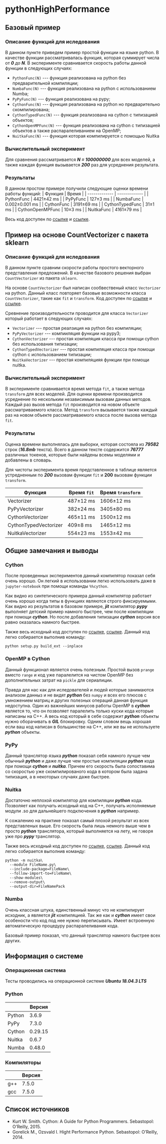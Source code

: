 # pythonHighPerformance

## Базовый пример
### Описание функций для иследования
В данном пункте приведем пример простой функции на языке python. В качестве функции рассматривалась функция, которая суммирует числа от ***0** до **N***. В эксперименте сравнивается скорость работы данной функции в следующих случаях: 
* ```PythonFunc(N)``` --- функция реализована на python без предварительной компиляции; 
* ```NumbaFunc(N)``` --- функция реализована на python с использованием Numba;
* ```PyPyFunc(N)``` --- функция реализована на pypy;
* ```CythonFunc(N)``` --- функция реализована на python но предварительно скомпилирована;
* ```CythonTypedFunc(N)``` --- функция реализована на cython с типизацией объектов;
* ```CythonOpenMPFunc(N)``` --- функция реализована на cython с типизацией объектов а также распаралеливанием на OpenMP;
* ```NuitkaFunc(N)``` --- функция которая компилируется с помощью Nuitka

### Вычислительный эксперимент
Для сравнения рассматривается ***N = 100000000*** для всех моделей, а также каждая функция вызывается ***200*** раз для усреднения результата.

### Результаты
В данном простом примере получили следующие оценки времени работы функций:
| Функция  | Время |
| ------------- | ------------- |
| PythonFunc  | 4421±42 ms  |
| PyPyFunc  | 127±3 ms  |
| NumbaFunc  | 0.002±0.001 ms  |
| CythonFunc  | 3191±69 ms  |
| CythonTypedFunc  | 31±1 ms  |
| CythonOpenMPFunc  | 10±3 ms  |
| NuitkaFunc  | 4161±79 ms  |

Весь код доступен по [ссылке](https://github.com/andriygav/cythonExample/blob/master/example/SimpleExample.ipynb) и [ссылке](https://github.com/andriygav/cythonExample/blob/master/example/SimpleExamplePypy.ipynb).

## Пример на основе CountVectorizer с пакета sklearn
### Описание функций для иследования
В данном пункте сравним скорости работы простого векторного представления предложений. В качестве базового решения выбран ```CountVectorizer``` из пакета ```sklearn```.

На основе ```CountVectorizer``` был написан сообвественый класс ```Vectorizer``` на python. Данный класс повторяет базовые возможности класса ```CountVectorizer```, такие как ```fit``` и ```transform```. Код доступен по [ссылке](https://github.com/andriygav/cythonExample/blob/master/example/CountVectorizer.ipynb) и [ссылке](https://github.com/andriygav/cythonExample/blob/master/example/CountVectorizerPypy.ipynb).

Сревнение производительности проводится для класса ```Vectorizer``` который работает в следующих случаях:
* ```Vectorizer``` --- простая реалзиция на python без компиляции;
* ```PyPyVectorizer``` --- компииляция функции на pypy3;
* ```CythonVectorizer``` --- простая компиляция класса при помощи cython без использования типизации;
* ```CythonTypedVectorizer``` --- простая компиляция класса при помощи cython c использованием типизации;
* ```NuitkaVectorizer``` --- простая компиляцияя функции при помощи nuitka.


### Вычислительный эксперимент
В эксперименте сравнивается время метода ```fit```, а также метода ```transform``` для всех моделей. Для оценки времени производится усреднение по нескольким независимым вызовам данных методов. Каждый раз вызов метода ```fit``` производится на новом объекте рассматриваемого класса. Метод ```transform``` вызывается также каждый раз на новом объекте рассматриваемого класса после вызова метода ```fit```.
### Результаты
Оценка времени выполнялась для выборки, которая состояла из ***79582*** строк (***16.8mb*** текста). Всего в данном тексте содержится ***76777*** различных токенов, которые были найдены всемы моделями и добавлены в словарь.

Для чистоты эксперимента время представленное в таблице является устредненным по ***200*** вызовам функции ```fit``` и **200** вызовам функции ```transform```.

| Функция  | Время ```fit``` | Время ```transform``` |
| ------------- | ------------- | ------------- |
| Vectorizer  | 487±12 ms | 1606±12 ms |
| PyPyVectorizer  | 382±24 ms | 3405±80 ms |
| CythonVectorizer  | 465±11 ms | 1500±12 ms |
| CythonTypedVectorizer  | 409±8 ms | 1465±12 ms |
| NuitkaVectorizer  | 554±23 ms | 1553±42 ms |


## Общие замечания и выводы
### Cython
После проведенных экспериментов данный компилятор показал себя очень хорошо. Он легкий в использовании легко использовать даже в ```jupyter-notebook``` при помощи команды ```%%cython```.

Как видно из синтетического примера данный компилятор работает очень хорошо когда типы в функциях являются строго фиксируемыми. Как видно из результатов в базовом примере, ***jit*** компилятор ***pypy*** выполняет детский пример намного быстрее, чем после компиляции при помощи ***cython***. Но после добавления типизации ***cython*** версия все равно оказалась намного быстрее.

Также весь исходный код доступен по [ссылке](https://github.com/andriygav/pythonHighPerformance/tree/master/example/CountVectorizer/Cython), [ссылке](https://github.com/andriygav/pythonHighPerformance/tree/master/example/SimpleExample/Cython). Данный код легко собирается выполнив команду:
```
python setup.py build_ext --inplace
```

### OpenMP в Cython
Данный функционал является очень полезным. Простой вызов ```prange``` вместо ```range``` и код уже паралелится на чистом OpenMP без дополнительных затрат на ```pickle``` для сериалиции.

Правда для нас как для иследователей и людей которые занимаются анализом данныз и не видят ***python*** без ```numpy``` и всех его плюсов с умножением матриц и других полезных операций данная функция недоступна. Один из важнейших минусов работы OpenMP в ***cython*** является то, что он позволяет паралелить только куски кода которые написаны на C++. А весь код который в себе содержит ***python*** объекты нужно оборачивать в ***GIL*** блокировку. Одним словом вещь хорошая если ваш код написан в большинстве на C++, или же вы не используете ***python*** объекты.

### PyPy
Данный транслятор языка ***python*** показал себя намного лучше чем обычный ***python*** и даже лучше чем простые компиляции ***python*** кода при помощи ***cython*** и ***nuitka***. Причем его скорость была сопоставима со скоростью уже скомпилированого кода в котором была задана типизация, а в некоторых случаях даже быстрее.

### Nuitka
Достаточно неплохой компилятор для компиляции ***python*** кода. Позволяет как получать исходный код на C++, получать исполняемые модули .so для дальнейшего подключения в ***python*** например.

К сожалению на практике показал самый плохой результат из всех представленых выше. Его скорость была лишь немного выше чем в просто ***python*** транслятора, который выполняется на лету, не говоря уже про ***pypy*** транслятор.

Также весь исходный код доступен по [ссылке](https://github.com/andriygav/pythonHighPerformance/tree/master/example/CountVectorizer/Nuitka), [ссылке](https://github.com/andriygav/pythonHighPerformance/tree/master/example/SimpleExample/Nuitka). Данный код легко собирается выполнив команду:
```
python -m nuitka\
  --module FileName.py\
  --include-package=FileName\
  --follow-import-to=FileName\
  --show-modules\
  --remove-output\
  --output-dir=FileNamePack
```

### Numba
Очень классная штука, единственный минус что не компилирует исходник, а является ***jit*** компиляцией. Так же как и ***cython*** имеет свои особености что код под нее нужно переписывать. Имеет встроенную автоматическую процедуру распаралеливания кода.

Базовый пример показал, что данный транслятор намного быстрее всех других.

## Информация о системе
### Операционная система
Тесты проводились на операционной системе ***Ubuntu 18.04.3 LTS***

### Python
|   | Версия |
| ------------- | ------------- |
| Python  | 3.6.9 |
| PyPy  | 7.3.0 |
| Cython  | 0.29.15 |
| Nuitka  | 0.6.7 |
| Numba  | 0.48.0 |

### Компиляторы
|   | Версия |
| ------------- | ------------- |
| g++  | 7.5.0 |
| gcc  | 7.5.0 |



## Список источников
* Kurt W. Smith. Cython: A Guide for Python Programmers. Sebastopol: O’Reilly, 2015.
* Gorelick M., Ozsvald I. Hight Performance Python. Sebastopol: O’Reilly, 2014.
